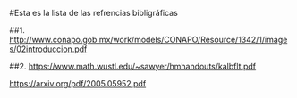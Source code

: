 #Esta es la lista de las refrencias bibligráficas

##1. http://www.conapo.gob.mx/work/models/CONAPO/Resource/1342/1/images/02introduccion.pdf

##2. https://www.math.wustl.edu/~sawyer/hmhandouts/kalbflt.pdf

https://arxiv.org/pdf/2005.05952.pdf